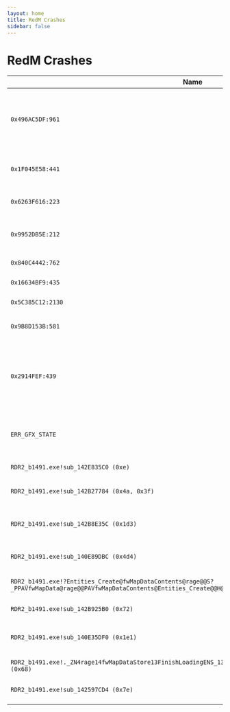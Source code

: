```yaml
---
layout: home
title: RedM Crashes
sidebar: false
---
```


# RedM Crashes

| Name                                       | Description                                                                 |
|--------------------------------------------|-----------------------------------------------------------------------------|
| `0x496AC5DF:961`                           | Crash occurs when unloading too many props in a YMAP or YTYP file. RedM has an object pool limit of 3,000 objects, and crashes can occur when exceeding 2,500.
| `0x1F045E58:441`                           | Occurs when a new file is added to the server without restarting it or if a YDR file is broken.
| `0x6263F616:223`                           | Caused by having too many MLO portals on the server, as RedM has a portal limit.
| `0x9952DB5E:212`                           | Error in an edited YTYP file of an MLO or if the object pool is full. Maximum YDR files: 990.
| `0x840C4442:762`                           | Triggered when loading mods that are not allowed in RedM.
| `0x16634BF9:435`                           | No specific information available.
| `0x5C385C12:2130`                          | Crash due to a corrupted YDR file.
| `0x9B8D153B:581`                           | Corrupt YTYP file, often caused by a faulty `CExtensionDefParticleEffect`.
| `0x2914FEF:439`                            | Pool allocation error, similar to a pool size issue. Occurs when too many YDR, YFT, YBN, XML, or YMAP files are loaded. Maximum YDR files: 990. All pool limits can be found in `gameconfig.xml` in the RedM folder.
| `ERR_GFX_STATE`                            | Caused by faulty graphics card drivers or GPU overheating. Solution: Update drivers, adjust graphics settings, or improve cooling.
| `RDR2_b1491.exe!sub_142E835C0 (0xe)`       | Crash due to a damaged texture file (YTD).
| `RDR2_b1491.exe!sub_142B27784 (0x4a, 0x3f)` | Faulty time cycle, e.g., incorrect configuration or overlapping time cycles.
| `RDR2_b1491.exe!sub_142B8E35C (0x1d3)`     | YBN issue with new artifacts. Occurs when a YBN file is created in Blender 3 and uses artifacts above 9800.
| `RDR2_b1491.exe!sub_140E89DBC (0x4d4)`     | Pool size error for `Pool Size ItemSet` when exceeding the limit of 400.
| `RDR2_b1491.exe!?Entities_Create@fwMapDataContents@rage@@S?_PPAVfwMapData@rage@@PAVfwMapDataContents@Entities_Create@@H@Z (0x10a)` | Crash due to too many door extensions in YMAP or YTYP files.
| `RDR2_b1491.exe!sub_142B925B0 (0x72)`      | Crash caused by a damaged YTYP file.
| `RDR2_b1491.exe!sub_140E35DF0 (0x1e1)`     | Occurs when a YTYP file is loaded and unloaded but contains inconsistent object information.
| `RDR2_b1491.exe!._ZN4rage14fwMapDataStore13FinishLoadingENS_13strLocalIndexERNS_22fwPsoStoreLoadInstanceE (0x68)` | Crash caused by a damaged YMAP file.
| `RDR2_b1491.exe!sub_142597CD4 (0x7e)`      | Occurs when an empty YMAP file is loaded onto the server.